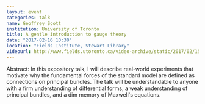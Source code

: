```yaml
---
layout: event
categories: talk
name: Geoffrey Scott
institution: University of Toronto
title: A gentle introduction to gauge theory
date: "2017-02-16 10:30"
location: "Fields Institute, Stewart Library"
videourl: http://www.fields.utoronto.ca/video-archive/static/2017/02/1511-16562/mergedvideo.ogv
---
```

Abstract: In this expository talk, I will describe real-world experiments that motivate why the fundamental forces of the standard model are defined as connections on principal bundles. The talk will be understandable to anyone with a firm understanding of differential forms, a weak understanding of principal bundles, and a dim memory of Maxwell's equations.
